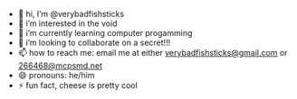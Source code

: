 - 👋 hi, I’m @verybadfishsticks
- 👀 i’m interested in the void
- 🌱 i’m currently learning computer progamming
- 💞️ i’m looking to collaborate on a secret!!!
- 📫 how to reach me: email me at either verybadfishsticks@gmail.com or 266468@mcpsmd.net
- 😄 pronouns: he/him
- ⚡ fun fact, cheese is pretty cool

<!---
verybadfishsticks/verybadfishsticks is a ✨ special ✨ repository because its `README.md` (this file) appears on your GitHub profile.
You can click the Preview link to take a look at your changes.
--->
